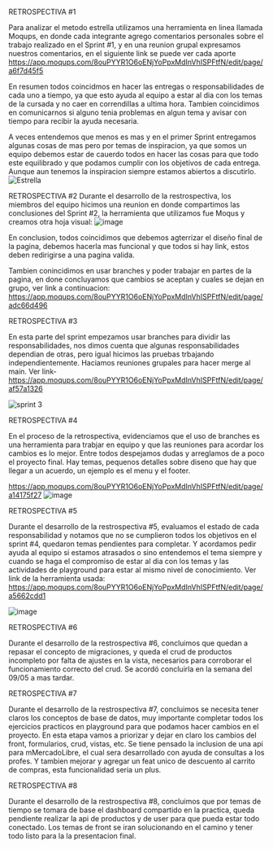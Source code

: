 RETROSPECTIVA #1

Para analizar el metodo estrella utilizamos una herramienta en linea llamada Moqups, en donde cada integrante agrego comentarios personales 
sobre el trabajo realizado en el Sprint #1, y en una reunion grupal expresamos nuestros comentarios, en el siguiente link se puede ver cada aporte https://app.moqups.com/8ouPYYR1O6oENjYoPpxMdInVhISPFtfN/edit/page/a6f7d45f5

En resumen todos coincidmos en hacer las entregas o responsabilidades de cada uno a tiempo, ya que esto ayuda al equipo a estar al dia con los temas de la cursada y no caer en correndillas
a ultima hora. Tambien coincidimos en comunicarnos si alguno tenia problemas en algun tema y avisar con tiempo para recibir la ayuda necesaria.

A veces entendemos que menos es mas y en el primer Sprint entregamos algunas cosas de mas pero por temas de inspiracion, ya que somos un equipo debemos estar de cauerdo todos en hacer las cosas para que todo este equilibrado y que
podamos cumplir con los objetivos de cada entrega. Aunque aun tenemos la inspiracion siempre estamos abiertos a discutirlo.
![Estrella](https://user-images.githubusercontent.com/113376793/217674251-0078a661-31cb-464a-9302-529408e0c207.PNG)



RETROSPECTIVA #2
Durante el desarrollo de la restrospectiva, los miembros del equipo hicimos una reunion en donde compartimos las conclusiones del Sprint #2, la herramienta que utilizamos fue Moqus y creamos otra hoja visual: ![image](https://user-images.githubusercontent.com/113376793/221060894-a7299153-0852-4924-89b9-cce23c38911f.png)

En conclusion, todos coincidimos que debemos agterrizar el diseño final de la pagina, debemos hacerla mas funcional y que todos si hay link, estos deben redirigirse a una pagina valida. 

Tambien conincidimos en usar branches y poder trabajar en partes de la pagina, en done concluyamos que cambios se aceptan y cuales se dejan en grupo, ver link a continuacion: https://app.moqups.com/8ouPYYR1O6oENjYoPpxMdInVhISPFtfN/edit/page/adc66d496



RETROSPECTIVA #3

En esta parte del sprint empezamos usar branches para dividir las responsabilidades, nos dimos cuenta que algunas responsabilidades dependian de otras, pero igual hicimos las pruebas trbajando independientemente. Haciamos reuniones grupales para hacer merge al main. Ver link- https://app.moqups.com/8ouPYYR1O6oENjYoPpxMdInVhISPFtfN/edit/page/af57a1326

![sprint 3](https://user-images.githubusercontent.com/113376793/225161961-61638242-5ffb-485a-b4e0-fdcc5fa4d696.PNG)


RETROSPECTIVA #4

En el proceso de la retrospectiva, evidenciamos que el uso de branches es una herramienta para trabjar en equipo y que las reuniones para acordar los cambios es lo mejor. Entre todos despejamos dudas y arreglamos de a poco el proyecto final. Hay temas, pequenos detalles sobre diseno que hay que llegar a un acuerdo, un ejemplo es el menu y el footer.


https://app.moqups.com/8ouPYYR1O6oENjYoPpxMdInVhISPFtfN/edit/page/a14175f27
![image](https://user-images.githubusercontent.com/113376793/225163186-78b36c91-6c53-4f37-869e-8617178f4c26.png)


RETROSPECTIVA #5

Durante el desarrollo de la restrospectiva #5, evaluamos el estado de cada responsabilidad y notamos que no se cumplieron todos los objetivos en el sprint #4, quedaron temas pendientes para completar. Y acordamos pedir ayuda al equipo si estamos atrasados o sino entendemos el tema siempre y cuando se haga el compromiso de estar al dia con los temas y las actividades de playground para estar al mismo nivel de conocimiento. Ver link de la herramienta usada: https://app.moqups.com/8ouPYYR1O6oENjYoPpxMdInVhISPFtfN/edit/page/a5662cdd1


![image](https://user-images.githubusercontent.com/113376793/225181187-74022ea0-8c86-4c93-af95-3b91da5b596b.png)


RETROSPECTIVA #6

Durante el desarrollo de la restrospectiva #6, concluimos que quedan a repasar  el concepto de migraciones, y queda el crud de productos incompleto por falta de ajustes en la vista, necesarios para corroborar el funcionamiento correcto del crud. 
Se acordó concluirla en la semana del 09/05 a mas tardar.










RETROSPECTIVA #7

Durante el desarrollo de la restrospectiva #7, concluimos se necesita tener claros los conceptos de base de datos, muy importante completar todos los ejercicios practicos en playground para que podamos hacer cambios en el proyecto. En esta etapa vamos a priorizar y dejar en claro los cambios del front, formularios, crud, vistas, etc. Se tiene pensado la inclusion de una api para mMercadoLibre, el cual sera desarrollado con ayuda de consultas a los profes. Y tambien mejorar y agregar un feat unico de descuento al carrito de compras, esta funcionalidad seria un plus.









RETROSPECTIVA #8

Durante el desarrollo de la restrospectiva #8, concluimos que por temas de tiempo se tomara de base el dashboard compartido en la practica, queda pendiente realizar la api de productos y de user para que pueda estar todo conectado. Los temas de front se iran solucionando en el camino y tener todo listo para la la presentacion final.
